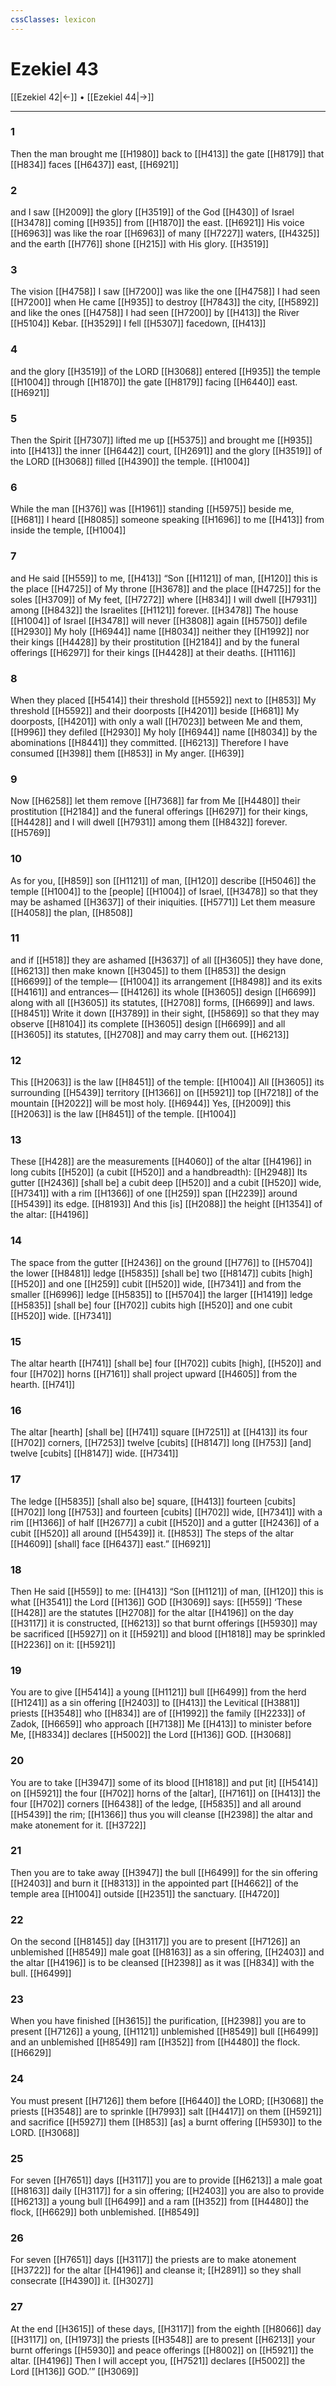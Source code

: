 ```yaml
---
cssClasses: lexicon
---
```


# Ezekiel 43

[[Ezekiel 42|←]] • [[Ezekiel 44|→]]

---

### 1
Then the man brought me [[H1980]] back to [[H413]] the gate [[H8179]] that [[H834]] faces [[H6437]] east, [[H6921]]

### 2
and I saw [[H2009]] the glory [[H3519]] of the God [[H430]] of Israel [[H3478]] coming [[H935]] from [[H1870]] the east. [[H6921]] His voice [[H6963]] was like the roar [[H6963]] of many [[H7227]] waters, [[H4325]] and the earth [[H776]] shone [[H215]] with His glory. [[H3519]]

### 3
The vision [[H4758]] I saw [[H7200]] was like the one [[H4758]] I had seen [[H7200]] when He came [[H935]] to destroy [[H7843]] the city, [[H5892]] and like the ones [[H4758]] I had seen [[H7200]] by [[H413]] the River [[H5104]] Kebar. [[H3529]] I fell [[H5307]] facedown, [[H413]]

### 4
and the glory [[H3519]] of the LORD [[H3068]] entered [[H935]] the temple [[H1004]] through [[H1870]] the gate [[H8179]] facing [[H6440]] east. [[H6921]]

### 5
Then the Spirit [[H7307]] lifted me up [[H5375]] and brought me [[H935]] into [[H413]] the inner [[H6442]] court, [[H2691]] and the glory [[H3519]] of the LORD [[H3068]] filled [[H4390]] the temple. [[H1004]]

### 6
While the man [[H376]] was [[H1961]] standing [[H5975]] beside me, [[H681]] I heard [[H8085]] someone speaking [[H1696]] to me [[H413]] from inside the temple, [[H1004]]

### 7
and He said [[H559]] to me, [[H413]] “Son [[H1121]] of man, [[H120]] this is the place [[H4725]] of My throne [[H3678]] and the place [[H4725]] for the soles [[H3709]] of My feet, [[H7272]] where [[H834]] I will dwell [[H7931]] among [[H8432]] the Israelites [[H1121]] forever. [[H3478]] The house [[H1004]] of Israel [[H3478]] will never [[H3808]] again [[H5750]] defile [[H2930]] My holy [[H6944]] name [[H8034]] neither they [[H1992]] nor their kings [[H4428]] by their prostitution [[H2184]] and by the funeral offerings [[H6297]] for their kings [[H4428]] at their deaths. [[H1116]]

### 8
When they placed [[H5414]] their threshold [[H5592]] next to [[H853]] My threshold [[H5592]] and their doorposts [[H4201]] beside [[H681]] My doorposts, [[H4201]] with only a wall [[H7023]] between Me and them, [[H996]] they defiled [[H2930]] My holy [[H6944]] name [[H8034]] by the abominations [[H8441]] they committed. [[H6213]] Therefore I have consumed [[H398]] them [[H853]] in My anger. [[H639]]

### 9
Now [[H6258]] let them remove [[H7368]] far from Me [[H4480]] their prostitution [[H2184]] and the funeral offerings [[H6297]] for their kings, [[H4428]] and I will dwell [[H7931]] among them [[H8432]] forever. [[H5769]]

### 10
As for you, [[H859]] son [[H1121]] of man, [[H120]] describe [[H5046]] the temple [[H1004]] to the [people] [[H1004]] of Israel, [[H3478]] so that they may be ashamed [[H3637]] of their iniquities. [[H5771]] Let them measure [[H4058]] the plan, [[H8508]]

### 11
and if [[H518]] they are ashamed [[H3637]] of all [[H3605]] they have done, [[H6213]] then make known [[H3045]] to them [[H853]] the design [[H6699]] of the temple— [[H1004]] its arrangement [[H8498]] and its exits [[H4161]] and entrances— [[H4126]] its whole [[H3605]] design [[H6699]] along with all [[H3605]] its statutes, [[H2708]] forms, [[H6699]] and laws. [[H8451]] Write it down [[H3789]] in their sight, [[H5869]] so that they may observe [[H8104]] its complete [[H3605]] design [[H6699]] and all [[H3605]] its statutes, [[H2708]] and may carry them out. [[H6213]]

### 12
This [[H2063]] is the law [[H8451]] of the temple: [[H1004]] All [[H3605]] its surrounding [[H5439]] territory [[H1366]] on [[H5921]] top [[H7218]] of the mountain [[H2022]] will be most holy. [[H6944]] Yes, [[H2009]] this [[H2063]] is the law [[H8451]] of the temple. [[H1004]]

### 13
These [[H428]] are the measurements [[H4060]] of the altar [[H4196]] in long cubits [[H520]] (a cubit [[H520]] and a handbreadth): [[H2948]] Its gutter [[H2436]] [shall be] a cubit deep [[H520]] and a cubit [[H520]] wide, [[H7341]] with a rim [[H1366]] of one [[H259]] span [[H2239]] around [[H5439]] its edge. [[H8193]] And this [is] [[H2088]] the height [[H1354]] of the altar: [[H4196]]

### 14
The space from the gutter [[H2436]] on the ground [[H776]] to [[H5704]] the lower [[H8481]] ledge [[H5835]] [shall be] two [[H8147]] cubits [high] [[H520]] and one [[H259]] cubit [[H520]] wide, [[H7341]] and from the smaller [[H6996]] ledge [[H5835]] to [[H5704]] the larger [[H1419]] ledge [[H5835]] [shall be] four [[H702]] cubits high [[H520]] and one cubit [[H520]] wide. [[H7341]]

### 15
The altar hearth [[H741]] [shall be] four [[H702]] cubits [high], [[H520]] and four [[H702]] horns [[H7161]] shall project upward [[H4605]] from the hearth. [[H741]]

### 16
The altar [hearth] [shall be] [[H741]] square [[H7251]] at [[H413]] its four [[H702]] corners, [[H7253]] twelve [cubits] [[H8147]] long [[H753]] [and] twelve [cubits] [[H8147]] wide. [[H7341]]

### 17
The ledge [[H5835]] [shall also be] square, [[H413]] fourteen [cubits] [[H702]] long [[H753]] and fourteen [cubits] [[H702]] wide, [[H7341]] with a rim [[H1366]] of half [[H2677]] a cubit [[H520]] and a gutter [[H2436]] of a cubit [[H520]] all around [[H5439]] it. [[H853]] The steps of the altar [[H4609]] [shall] face [[H6437]] east.” [[H6921]]

### 18
Then He said [[H559]] to me: [[H413]] “Son [[H1121]] of man, [[H120]] this is what [[H3541]] the Lord [[H136]] GOD [[H3069]] says: [[H559]] ‘These [[H428]] are the statutes [[H2708]] for the altar [[H4196]] on the day [[H3117]] it is constructed, [[H6213]] so that burnt offerings [[H5930]] may be sacrificed [[H5927]] on it [[H5921]] and blood [[H1818]] may be sprinkled [[H2236]] on it: [[H5921]]

### 19
You are to give [[H5414]] a young [[H1121]] bull [[H6499]] from the herd [[H1241]] as a sin offering [[H2403]] to [[H413]] the Levitical [[H3881]] priests [[H3548]] who [[H834]] are of [[H1992]] the family [[H2233]] of Zadok, [[H6659]] who approach [[H7138]] Me [[H413]] to minister before Me, [[H8334]] declares [[H5002]] the Lord [[H136]] GOD. [[H3068]]

### 20
You are to take [[H3947]] some of its blood [[H1818]] and put [it] [[H5414]] on [[H5921]] the four [[H702]] horns of the [altar], [[H7161]] on [[H413]] the four [[H702]] corners [[H6438]] of the ledge, [[H5835]] and all around [[H5439]] the rim; [[H1366]] thus you will cleanse [[H2398]] the altar and make atonement for it. [[H3722]]

### 21
Then you are to take away [[H3947]] the bull [[H6499]] for the sin offering [[H2403]] and burn it [[H8313]] in the appointed part [[H4662]] of the temple area [[H1004]] outside [[H2351]] the sanctuary. [[H4720]]

### 22
On the second [[H8145]] day [[H3117]] you are to present [[H7126]] an unblemished [[H8549]] male goat [[H8163]] as a sin offering, [[H2403]] and the altar [[H4196]] is to be cleansed [[H2398]] as it was [[H834]] with the bull. [[H6499]]

### 23
When you have finished [[H3615]] the purification, [[H2398]] you are to present [[H7126]] a young, [[H1121]] unblemished [[H8549]] bull [[H6499]] and an unblemished [[H8549]] ram [[H352]] from [[H4480]] the flock. [[H6629]]

### 24
You must present [[H7126]] them before [[H6440]] the LORD; [[H3068]] the priests [[H3548]] are to sprinkle [[H7993]] salt [[H4417]] on them [[H5921]] and sacrifice [[H5927]] them [[H853]] [as] a burnt offering [[H5930]] to the LORD. [[H3068]]

### 25
For seven [[H7651]] days [[H3117]] you are to provide [[H6213]] a male goat [[H8163]] daily [[H3117]] for a sin offering; [[H2403]] you are also to provide [[H6213]] a young bull [[H6499]] and a ram [[H352]] from [[H4480]] the flock, [[H6629]] both unblemished. [[H8549]]

### 26
For seven [[H7651]] days [[H3117]] the priests are to make atonement [[H3722]] for the altar [[H4196]] and cleanse it; [[H2891]] so they shall consecrate [[H4390]] it. [[H3027]]

### 27
At the end [[H3615]] of these days, [[H3117]] from the eighth [[H8066]] day [[H3117]] on, [[H1973]] the priests [[H3548]] are to present [[H6213]] your burnt offerings [[H5930]] and peace offerings [[H8002]] on [[H5921]] the altar. [[H4196]] Then I will accept you, [[H7521]] declares [[H5002]] the Lord [[H136]] GOD.’” [[H3069]]

